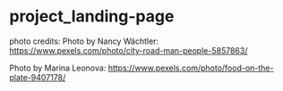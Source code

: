 # project_landing-page

photo credits: Photo by Nancy Wächtler: https://www.pexels.com/photo/city-road-man-people-5857863/

Photo by Marina Leonova: https://www.pexels.com/photo/food-on-the-plate-9407178/